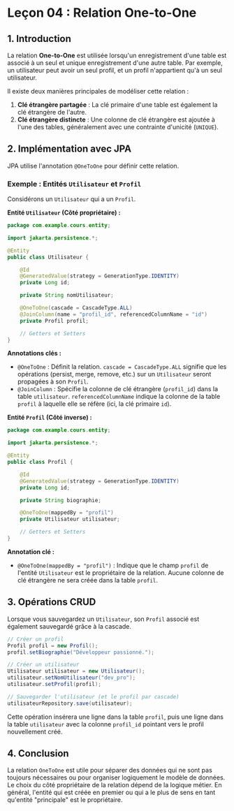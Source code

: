 # Leçon 04 : Relation One-to-One

## 1. Introduction

La relation **One-to-One** est utilisée lorsqu'un enregistrement d'une table est associé à un seul et unique enregistrement d'une autre table. Par exemple, un utilisateur peut avoir un seul profil, et un profil n'appartient qu'à un seul utilisateur.

Il existe deux manières principales de modéliser cette relation :
1.  **Clé étrangère partagée** : La clé primaire d'une table est également la clé étrangère de l'autre.
2.  **Clé étrangère distincte** : Une colonne de clé étrangère est ajoutée à l'une des tables, généralement avec une contrainte d'unicité (`UNIQUE`).

## 2. Implémentation avec JPA

JPA utilise l'annotation `@OneToOne` pour définir cette relation.

### Exemple : Entités `Utilisateur` et `Profil`

Considérons un `Utilisateur` qui a un `Profil`.

**Entité `Utilisateur` (Côté propriétaire) :**

```java
package com.example.cours.entity;

import jakarta.persistence.*;

@Entity
public class Utilisateur {

    @Id
    @GeneratedValue(strategy = GenerationType.IDENTITY)
    private Long id;

    private String nomUtilisateur;

    @OneToOne(cascade = CascadeType.ALL)
    @JoinColumn(name = "profil_id", referencedColumnName = "id")
    private Profil profil;

    // Getters et Setters
}
```

**Annotations clés :**
- `@OneToOne` : Définit la relation. `cascade = CascadeType.ALL` signifie que les opérations (persist, merge, remove, etc.) sur un `Utilisateur` seront propagées à son `Profil`.
- `@JoinColumn` : Spécifie la colonne de clé étrangère (`profil_id`) dans la table `utilisateur`. `referencedColumnName` indique la colonne de la table `profil` à laquelle elle se réfère (ici, la clé primaire `id`).

**Entité `Profil` (Côté inverse) :**

```java
package com.example.cours.entity;

import jakarta.persistence.*;

@Entity
public class Profil {

    @Id
    @GeneratedValue(strategy = GenerationType.IDENTITY)
    private Long id;

    private String biographie;

    @OneToOne(mappedBy = "profil")
    private Utilisateur utilisateur;

    // Getters et Setters
}
```

**Annotation clé :**
- `@OneToOne(mappedBy = "profil")` : Indique que le champ `profil` de l'entité `Utilisateur` est le propriétaire de la relation. Aucune colonne de clé étrangère ne sera créée dans la table `profil`.

## 3. Opérations CRUD

Lorsque vous sauvegardez un `Utilisateur`, son `Profil` associé est également sauvegardé grâce à la cascade.

```java
// Créer un profil
Profil profil = new Profil();
profil.setBiographie("Développeur passionné.");

// Créer un utilisateur
Utilisateur utilisateur = new Utilisateur();
utilisateur.setNomUtilisateur("dev_pro");
utilisateur.setProfil(profil);

// Sauvegarder l'utilisateur (et le profil par cascade)
utilisateurRepository.save(utilisateur);
```

Cette opération insérera une ligne dans la table `profil`, puis une ligne dans la table `utilisateur` avec la colonne `profil_id` pointant vers le profil nouvellement créé.

## 4. Conclusion

La relation `OneToOne` est utile pour séparer des données qui ne sont pas toujours nécessaires ou pour organiser logiquement le modèle de données. Le choix du côté propriétaire de la relation dépend de la logique métier. En général, l'entité qui est créée en premier ou qui a le plus de sens en tant qu'entité "principale" est le propriétaire.

